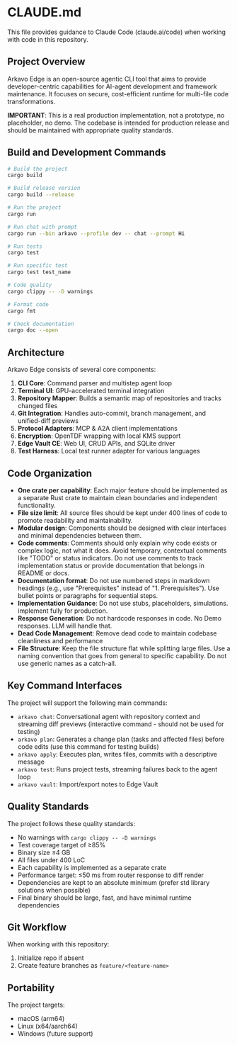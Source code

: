 # CLAUDE.md

This file provides guidance to Claude Code (claude.ai/code) when working with code in this repository.

## Project Overview

Arkavo Edge is an open-source agentic CLI tool that aims to provide developer-centric capabilities for AI-agent development and framework maintenance. It focuses on secure, cost-efficient runtime for multi-file code transformations.

**IMPORTANT**: This is a real production implementation, not a prototype, no placeholder, no demo. The codebase is intended for production release and should be maintained with appropriate quality standards.

## Build and Development Commands

```bash
# Build the project
cargo build

# Build release version
cargo build --release

# Run the project
cargo run

# Run chat with prompt
cargo run --bin arkavo --profile dev -- chat --prompt Hi

# Run tests
cargo test

# Run specific test
cargo test test_name

# Code quality
cargo clippy -- -D warnings

# Format code
cargo fmt

# Check documentation
cargo doc --open
```

## Architecture

Arkavo Edge consists of several core components:

1. **CLI Core**: Command parser and multistep agent loop
2. **Terminal UI**: GPU-accelerated terminal integration
3. **Repository Mapper**: Builds a semantic map of repositories and tracks changed files
4. **Git Integration**: Handles auto-commit, branch management, and unified-diff previews
5. **Protocol Adapters**: MCP & A2A client implementations
6. **Encryption**: OpenTDF wrapping with local KMS support
7. **Edge Vault CE**: Web UI, CRUD APIs, and SQLite driver
8. **Test Harness**: Local test runner adapter for various languages

## Code Organization

- **One crate per capability**: Each major feature should be implemented as a separate Rust crate to maintain clean boundaries and independent functionality.
- **File size limit**: All source files should be kept under 400 lines of code to promote readability and maintainability.
- **Modular design**: Components should be designed with clear interfaces and minimal dependencies between them.
- **Code comments**: Comments should only explain why code exists or complex logic, not what it does. Avoid temporary, contextual comments like "TODO" or status indicators. Do not use comments to track implementation status or provide documentation that belongs in README or docs.
- **Documentation format**: Do not use numbered steps in markdown headings (e.g., use "Prerequisites" instead of "1. Prerequisites"). Use bullet points or paragraphs for sequential steps.
- **Implementation Guidance**: Do not use stubs, placeholders, simulations. implement fully for production.
- **Response Generation**: Do not hardcode responses in code. No Demo responses. LLM will handle that.
- **Dead Code Management**: Remove dead code to maintain codebase cleanliness and performance
- **File Structure**: Keep the file structure flat while splitting large files. Use a naming convention that goes from general to specific capability.  Do not use generic names as a catch-all.

## Key Command Interfaces

The project will support the following main commands:

- `arkavo chat`: Conversational agent with repository context and streaming diff previews (interactive command - should not be used for testing)
- `arkavo plan`: Generates a change plan (tasks and affected files) before code edits (use this command for testing builds)
- `arkavo apply`: Executes plan, writes files, commits with a descriptive message
- `arkavo test`: Runs project tests, streaming failures back to the agent loop
- `arkavo vault`: Import/export notes to Edge Vault

## Quality Standards

The project follows these quality standards:

- No warnings with `cargo clippy -- -D warnings`
- Test coverage target of ≥85%
- Binary size ≤4 GB 
- All files under 400 LoC 
- Each capability is implemented as a separate crate
- Performance target: ≤50 ms from router response to diff render
- Dependencies are kept to an absolute minimum (prefer std library solutions when possible)
- Final binary should be large, fast, and have minimal runtime dependencies

## Git Workflow

When working with this repository:

1. Initialize repo if absent
2. Create feature branches as `feature/<feature-name>`

## Portability

The project targets:
- macOS (arm64)
- Linux (x64/aarch64)
- Windows (future support)